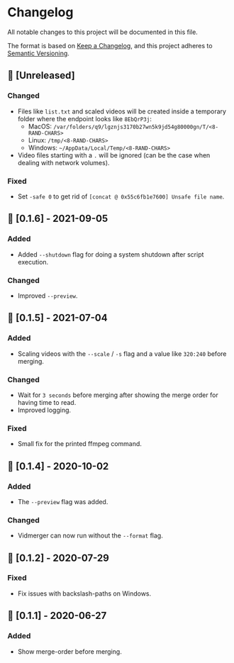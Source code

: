 # Changelog

All notable changes to this project will be documented in this file.

The format is based on [Keep a Changelog](https://keepachangelog.com/en/1.0.0/),
and this project adheres to [Semantic Versioning](https://semver.org/spec/v2.0.0.html).

## 🔧 [Unreleased]

### Changed

- Files like `list.txt` and scaled videos will be created inside a temporary folder where the endpoint looks like `8EbQrP3j`:
  - MacOS: `/var/folders/q9/lgznjs3170b27wn5k9jd54g80000gn/T/<8-RAND-CHARS>`
  - Linux: `/tmp/<8-RAND-CHARS>`
  - Windows: `~/AppData/Local/Temp/<8-RAND-CHARS>`
- Video files starting with a `.` will be ignored (can be the case when dealing with network volumes).

### Fixed

- Set `-safe 0` to get rid of `[concat @ 0x55c6fb1e7600] Unsafe file name`.

## 🎉 [0.1.6] - 2021-09-05

### Added

- Added `--shutdown` flag for doing a system shutdown after script execution.

### Changed

- Improved `--preview`.

## 🎉 [0.1.5] - 2021-07-04

### Added

- Scaling videos with the `--scale` / `-s` flag and a value like `320:240` before merging.

### Changed

- Wait for `3 seconds` before merging after showing the merge order for having time to read.
- Improved logging.

### Fixed

- Small fix for the printed ffmpeg command.

## 🎉 [0.1.4] - 2020-10-02

### Added

- The `--preview` flag was added.

### Changed

- Vidmerger can now run without the `--format` flag.

## 🎉 [0.1.2] - 2020-07-29

### Fixed

- Fix issues with backslash-paths on Windows.

## 🎉 [0.1.1] - 2020-06-27

### Added

- Show merge-order before merging.
